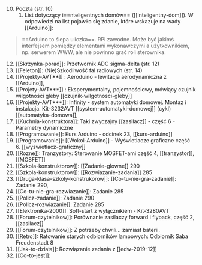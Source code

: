 
10. Poczta (str. 10)
	1. List dotyczący i==nteligentnych domów== ([[inteligentny-dom]]).  W odpowiedzi na list pojawiło się zdanie, które wskazuje na wady [[Arduino]]: 

> ==Arduino to ślepa uliczka==. RPi zawodne. Może być jakimś interfejsem pomiędzy elementami wykonawczymi a użytkownikiem, np. serwerem WWW, ale nie powinno grać roli sterownika.

12. [[Skrzynka-porad]]: Przetwornik ADC sigma-delta (str. 12)
14. [[Feleton]]: (Nie)Szkodliwość fal radiowych (str. 14)
15. [[Projekty-AVT**]] : Aeroduino - lewitacja aerodynamiczna z [[Arduino]],
19. [[Projety-AVT***]] : Eksperymentalny, pojemnościowy, mówiący czujnik wilgotności gleby [[czujnik-wilgotnosci-gleby]]
24. [[Projekty-AVT***]]: Infinity - system automatyki domowej. Montaż i instalacja. Kit-3232AVT [[system-automatyki-domowej]] (cykl) [[automatyka-domowa]],
28. [[Kuchnia-konstruktora]]: Taki zwyczajny [[zasilacz]] - część 6 - Parametry dynamiczne
33. [[Programowanie]]: Kurs Arduino - odcinek 23, [[kurs-arduino]]
36. [[Programowanie]]: [[Wokol-Arduino]] - Wyświetlacze graficzne część 6. [[wyswietlacz-graficzny]]
39. [[Rozne]]: Tranzystory: Sterowanie MOSFET-ami część 4, [[tranzystor]], [[MOSFET]]
43. [[Szkola-konstruktorow]]: [[Zadanie-glowne]] 290
44. [[Szkola-konstruktorow]]: [[Rozwiazanie-zadania]] 285
45. [[Druga-klasa-szkoly-konstrukorow]]: [[Co-tu-nie-gra-zadanie]]: Zadanie 290,
45. [[Co-tu-nie-gra-rozwiazanie]]: Zadanie 285
50. [[Policz-zadanie]]: Zadanie 290
50. [[Policz-rozwiazanie]]: Zadanie 285
55. [[Elektronika-2000]]: Soft-start z wyłącznikiem - Kit-3280AVT
56. [[Forum-czytelnikow]]: Porównanie zasilaczy forward i flyback, część 2, [[zasilacz]]
62. [[Forum-czytelnikow]]: Z potrzeby chwili... zamiast baterii.
63. [[Retro]]: Ratowanie starych odbiorników lampowych: Odbiornik Saba Freudenstadt 8
65. [[Jak-to-działa]]: Rozwiązanie zadania z [[edw-2019-12]]
66. [[Co-to-jest]]: 